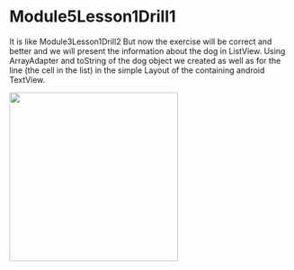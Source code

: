 # Module5Lesson1Drill1

It is like Module3Lesson1Drill2 But now the exercise will be correct and better and we will present the information about the dog in ListView. Using ArrayAdapter and toString
of the dog object we created as well as for the line (the cell in the list) in the simple Layout of the containing android
TextView.

<img src = "https://user-images.githubusercontent.com/102150516/191207603-01633f7e-0fe6-436b-a236-2ae0cc0df0fb.jpg" width = 300>